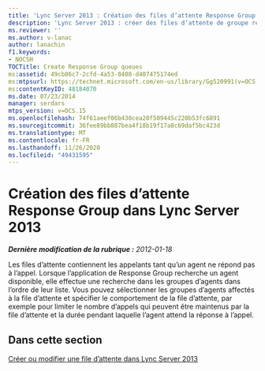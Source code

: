 ```yaml
---
title: 'Lync Server 2013 : Création des files d’attente Response Group'
description: 'Lync Server 2013 : créer des files d’attente de groupe réponse.'
ms.reviewer: ''
ms.author: v-lanac
author: lanachin
f1.keywords:
- NOCSH
TOCTitle: Create Response Group queues
ms:assetid: 49cb86c7-2cfd-4a53-8408-d407475174ed
ms:mtpsurl: https://technet.microsoft.com/en-us/library/Gg520991(v=OCS.15)
ms:contentKeyID: 48184070
ms.date: 07/23/2014
manager: serdars
mtps_version: v=OCS.15
ms.openlocfilehash: 74f61aeef06b430cea20f509445c220b53fc6891
ms.sourcegitcommit: 36fee89bb887bea4f18b19f17a8c69daf5bc423d
ms.translationtype: MT
ms.contentlocale: fr-FR
ms.lasthandoff: 11/26/2020
ms.locfileid: "49431595"
---
```

# <a name="create-response-group-queues-in-lync-server-2013"></a>Création des files d’attente Response Group dans Lync Server 2013

<div data-xmlns="http://www.w3.org/1999/xhtml">

<div class="topic" data-xmlns="http://www.w3.org/1999/xhtml" data-msxsl="urn:schemas-microsoft-com:xslt" data-cs="https://msdn.microsoft.com/">

<div data-asp="https://msdn2.microsoft.com/asp">



</div>

<div id="mainSection">

<div id="mainBody">

<span> </span>

_**Dernière modification de la rubrique :** 2012-01-18_

Les files d’attente contiennent les appelants tant qu’un agent ne répond pas à l’appel. Lorsque l’application de Response Group recherche un agent disponible, elle effectue une recherche dans les groupes d’agents dans l’ordre de leur liste. Vous pouvez sélectionner les groupes d’agents affectés à la file d’attente et spécifier le comportement de la file d’attente, par exemple pour limiter le nombre d’appels qui peuvent être maintenus par la file d’attente et la durée pendant laquelle l’agent attend la réponse à l’appel.

<div>

## <a name="in-this-section"></a>Dans cette section

[Créer ou modifier une file d’attente dans Lync Server 2013](lync-server-2013-create-or-modify-a-queue.md)

</div>

</div>

<span> </span>

</div>

</div>

</div>

